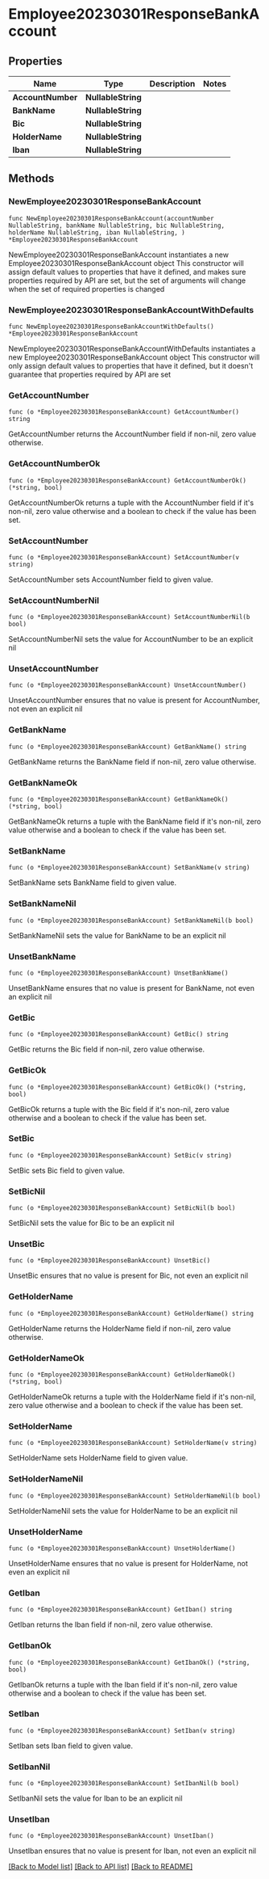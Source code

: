 # Employee20230301ResponseBankAccount

## Properties

Name | Type | Description | Notes
------------ | ------------- | ------------- | -------------
**AccountNumber** | **NullableString** |  | 
**BankName** | **NullableString** |  | 
**Bic** | **NullableString** |  | 
**HolderName** | **NullableString** |  | 
**Iban** | **NullableString** |  | 

## Methods

### NewEmployee20230301ResponseBankAccount

`func NewEmployee20230301ResponseBankAccount(accountNumber NullableString, bankName NullableString, bic NullableString, holderName NullableString, iban NullableString, ) *Employee20230301ResponseBankAccount`

NewEmployee20230301ResponseBankAccount instantiates a new Employee20230301ResponseBankAccount object
This constructor will assign default values to properties that have it defined,
and makes sure properties required by API are set, but the set of arguments
will change when the set of required properties is changed

### NewEmployee20230301ResponseBankAccountWithDefaults

`func NewEmployee20230301ResponseBankAccountWithDefaults() *Employee20230301ResponseBankAccount`

NewEmployee20230301ResponseBankAccountWithDefaults instantiates a new Employee20230301ResponseBankAccount object
This constructor will only assign default values to properties that have it defined,
but it doesn't guarantee that properties required by API are set

### GetAccountNumber

`func (o *Employee20230301ResponseBankAccount) GetAccountNumber() string`

GetAccountNumber returns the AccountNumber field if non-nil, zero value otherwise.

### GetAccountNumberOk

`func (o *Employee20230301ResponseBankAccount) GetAccountNumberOk() (*string, bool)`

GetAccountNumberOk returns a tuple with the AccountNumber field if it's non-nil, zero value otherwise
and a boolean to check if the value has been set.

### SetAccountNumber

`func (o *Employee20230301ResponseBankAccount) SetAccountNumber(v string)`

SetAccountNumber sets AccountNumber field to given value.


### SetAccountNumberNil

`func (o *Employee20230301ResponseBankAccount) SetAccountNumberNil(b bool)`

 SetAccountNumberNil sets the value for AccountNumber to be an explicit nil

### UnsetAccountNumber
`func (o *Employee20230301ResponseBankAccount) UnsetAccountNumber()`

UnsetAccountNumber ensures that no value is present for AccountNumber, not even an explicit nil
### GetBankName

`func (o *Employee20230301ResponseBankAccount) GetBankName() string`

GetBankName returns the BankName field if non-nil, zero value otherwise.

### GetBankNameOk

`func (o *Employee20230301ResponseBankAccount) GetBankNameOk() (*string, bool)`

GetBankNameOk returns a tuple with the BankName field if it's non-nil, zero value otherwise
and a boolean to check if the value has been set.

### SetBankName

`func (o *Employee20230301ResponseBankAccount) SetBankName(v string)`

SetBankName sets BankName field to given value.


### SetBankNameNil

`func (o *Employee20230301ResponseBankAccount) SetBankNameNil(b bool)`

 SetBankNameNil sets the value for BankName to be an explicit nil

### UnsetBankName
`func (o *Employee20230301ResponseBankAccount) UnsetBankName()`

UnsetBankName ensures that no value is present for BankName, not even an explicit nil
### GetBic

`func (o *Employee20230301ResponseBankAccount) GetBic() string`

GetBic returns the Bic field if non-nil, zero value otherwise.

### GetBicOk

`func (o *Employee20230301ResponseBankAccount) GetBicOk() (*string, bool)`

GetBicOk returns a tuple with the Bic field if it's non-nil, zero value otherwise
and a boolean to check if the value has been set.

### SetBic

`func (o *Employee20230301ResponseBankAccount) SetBic(v string)`

SetBic sets Bic field to given value.


### SetBicNil

`func (o *Employee20230301ResponseBankAccount) SetBicNil(b bool)`

 SetBicNil sets the value for Bic to be an explicit nil

### UnsetBic
`func (o *Employee20230301ResponseBankAccount) UnsetBic()`

UnsetBic ensures that no value is present for Bic, not even an explicit nil
### GetHolderName

`func (o *Employee20230301ResponseBankAccount) GetHolderName() string`

GetHolderName returns the HolderName field if non-nil, zero value otherwise.

### GetHolderNameOk

`func (o *Employee20230301ResponseBankAccount) GetHolderNameOk() (*string, bool)`

GetHolderNameOk returns a tuple with the HolderName field if it's non-nil, zero value otherwise
and a boolean to check if the value has been set.

### SetHolderName

`func (o *Employee20230301ResponseBankAccount) SetHolderName(v string)`

SetHolderName sets HolderName field to given value.


### SetHolderNameNil

`func (o *Employee20230301ResponseBankAccount) SetHolderNameNil(b bool)`

 SetHolderNameNil sets the value for HolderName to be an explicit nil

### UnsetHolderName
`func (o *Employee20230301ResponseBankAccount) UnsetHolderName()`

UnsetHolderName ensures that no value is present for HolderName, not even an explicit nil
### GetIban

`func (o *Employee20230301ResponseBankAccount) GetIban() string`

GetIban returns the Iban field if non-nil, zero value otherwise.

### GetIbanOk

`func (o *Employee20230301ResponseBankAccount) GetIbanOk() (*string, bool)`

GetIbanOk returns a tuple with the Iban field if it's non-nil, zero value otherwise
and a boolean to check if the value has been set.

### SetIban

`func (o *Employee20230301ResponseBankAccount) SetIban(v string)`

SetIban sets Iban field to given value.


### SetIbanNil

`func (o *Employee20230301ResponseBankAccount) SetIbanNil(b bool)`

 SetIbanNil sets the value for Iban to be an explicit nil

### UnsetIban
`func (o *Employee20230301ResponseBankAccount) UnsetIban()`

UnsetIban ensures that no value is present for Iban, not even an explicit nil

[[Back to Model list]](../README.md#documentation-for-models) [[Back to API list]](../README.md#documentation-for-api-endpoints) [[Back to README]](../README.md)


